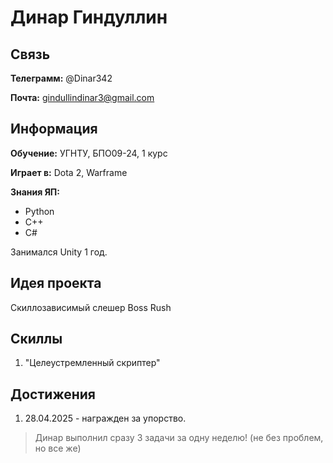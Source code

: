 # Динар Гиндуллин

## Связь

**Телеграмм:** @Dinar342

**Почта:** gindullindinar3@gmail.com

## Информация

**Обучение:** УГНТУ, БПО09-24, 1 курс

**Играет в:** Dota 2, Warframe

**Знания ЯП:**

- Python
- C++
- C#

Занимался Unity 1 год.

## Идея проекта

Скиллозависимый слешер Boss Rush

## Скиллы

1. "Целеустремленный скриптер"

## Достижения

1. 28.04.2025 - награжден за упорство.
> Динар выполнил сразу 3 задачи за одну неделю! (не без проблем, но все же)